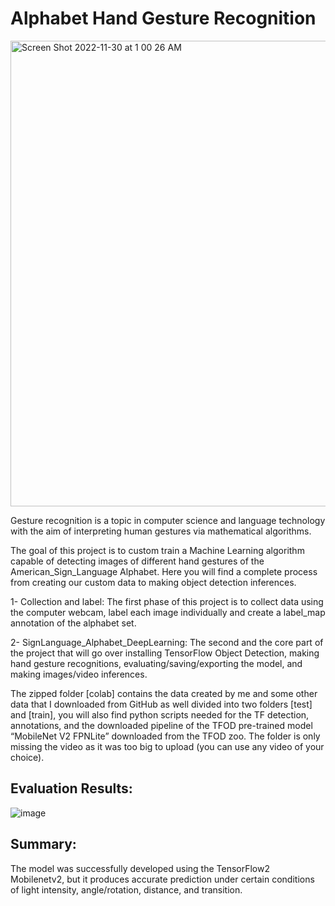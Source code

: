 # Alphabet Hand Gesture Recognition 

<img width="745" alt="Screen Shot 2022-11-30 at 1 00 26 AM" src="https://user-images.githubusercontent.com/89675323/204740073-3faf5262-41a2-42f7-a20e-e72a3ac4090f.png">

Gesture recognition is a topic in computer science and language technology with the aim of interpreting human gestures via mathematical algorithms.

The goal of this project is to custom train a Machine Learning algorithm capable of detecting images of different hand gestures of the American_Sign_Language Alphabet. Here you will find a complete process from creating our custom data to making object detection inferences.

1-	Collection and label: The first phase of this project is to collect data using the computer webcam, label each image individually and create a label_map annotation of the alphabet set. 

2-	SignLanguage_Alphabet_DeepLearning: The second and the core part of the project that will go over installing TensorFlow Object Detection, making hand gesture recognitions, evaluating/saving/exporting the model, and making images/video inferences.

The zipped folder [colab] contains the data created by me and some other data that I downloaded from GitHub as well divided into two folders [test] and [train], you will also find python scripts needed for the TF detection, annotations, and the downloaded pipeline of the TFOD pre-trained model “MobileNet V2 FPNLite” downloaded from the TFOD zoo. The folder is only missing the video as it was too big to upload (you can use any video of your choice).


## Evaluation Results: 

   
        
![image](https://user-images.githubusercontent.com/89675323/204734197-beda2365-8557-4981-8da5-552cb9e70aa0.png)
     

## Summary:

The model was successfully developed using the TensorFlow2 Mobilenetv2, but it produces accurate prediction under certain conditions of light intensity, angle/rotation, distance, and transition.
